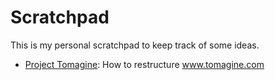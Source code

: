 # Scratchpad

This is my personal scratchpad to keep track of some ideas.

* [Project Tomagine](project_tomagine.md): How to restructure www.tomagine.com
